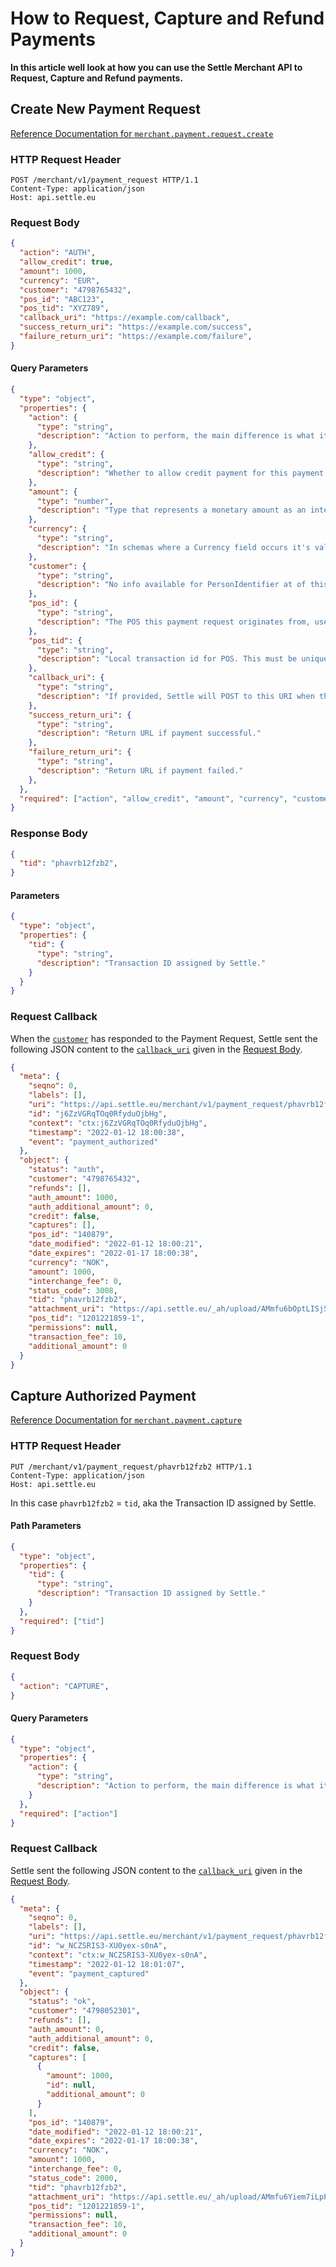 # How to Request, Capture and Refund Payments

**In this article well look at how you can use the Settle Merchant API to Request, Capture and Refund payments.**

## Create New Payment Request

[Reference Documentation for `merchant.payment.request.create`](./b3A6ODY4MjgyNA-merchant-payment-request-create)

### HTTP Request Header

```Http
POST /merchant/v1/payment_request HTTP/1.1
Content-Type: application/json
Host: api.settle.eu
```

### Request Body

```json
{
  "action": "AUTH",
  "allow_credit": true,
  "amount": 1000,
  "currency": "EUR",
  "customer": "4798765432",
  "pos_id": "ABC123",
  "pos_tid": "XYZ789",
  "callback_uri": "https://example.com/callback",
  "success_return_uri": "https://example.com/success",
  "failure_return_uri": "https://example.com/failure",
}
```
#### Query Parameters
```json json_schema
{
  "type": "object",
  "properties": {
    "action": {
      "type": "string",
      "description": "Action to perform, the main difference is what it looks like in App UI."
    },
    "allow_credit": {
      "type": "string",
      "description": "Whether to allow credit payment for this payment request. Credit incurs interchange."
    },
    "amount": {
      "type": "number",
      "description": "Type that represents a monetary amount as an integer. In schemas where one or more [Money](./c2NoOjUwMDYw-money) fields appears there will always be a [Currency](./c2NoOjQwNjM0Ng-currency) field present, that determines the currency of the Money fields."
    },
    "currency": {
      "type": "string",
      "description": "In schemas where a Currency field occurs it's value determines the currency used for the Money fields in the same schema. If the schema has a nested structure, the Currency field only affects the Money fields at the same nesting level. The currency field takes a string of 3 chars representing a currency code according to the [ISO 4217 standard](https://www.iso.org/iso-4217-currency-codes.html)"
    },
    "customer": {
      "type": "string",
      "description": "No info available for PersonIdentifier at of this moment. Please contact us for more information."
    },
    "pos_id": {
      "type": "string",
      "description": "The POS this payment request originates from, used for informing user about origin."
    },
    "pos_tid": {
      "type": "string",
      "description": "Local transaction id for POS. This must be unique for the POS."
    },
    "callback_uri": {
      "type": "string",
      "description": "If provided, Settle will POST to this URI when the status of the payment request changes, using the message mechanism described in the introduction. The data in the object part of the message is the same as what can be retrieved by calling `GET` on the **/payment_request/`:tid`/outcome** resource URI."
    },
    "success_return_uri": {
      "type": "string",
      "description": "Return URL if payment successful."
    },
    "failure_return_uri": {
      "type": "string",
      "description": "Return URL if payment failed."
    },
  },
  "required": ["action", "allow_credit", "amount", "currency", "customer", "pos_id", "pos_tid"]
}
```
### Response Body

```json
{
  "tid": "phavrb12fzb2",
}
```
#### Parameters
```json json_schema
{
  "type": "object",
  "properties": {
    "tid": {
      "type": "string",
      "description": "Transaction ID assigned by Settle."
    }
  }
}
```

### Request Callback

When the [`customer`](#request-body) has responded to the Payment Request, Settle sent the following JSON content to the [`callback_uri`](./ZG9jOjM0ODE0NTg3-callbacks) given in the [Request Body](#request-body).

```json
{
  "meta": {
    "seqno": 0,
    "labels": [],
    "uri": "https://api.settle.eu/merchant/v1/payment_request/phavrb12fzb2/outcome/",
    "id": "j6ZzVGRqTOq0RfyduOjbHg",
    "context": "ctx:j6ZzVGRqTOq0RfyduOjbHg",
    "timestamp": "2022-01-12 18:00:38",
    "event": "payment_authorized"
  },
  "object": {
    "status": "auth",
    "customer": "4798765432",
    "refunds": [],
    "auth_amount": 1000,
    "auth_additional_amount": 0,
    "credit": false,
    "captures": [],
    "pos_id": "140879",
    "date_modified": "2022-01-12 18:00:21",
    "date_expires": "2022-01-17 18:00:38",
    "currency": "NOK",
    "amount": 1000,
    "interchange_fee": 0,
    "status_code": 3008,
    "tid": "phavrb12fzb2",
    "attachment_uri": "https://api.settle.eu/_ah/upload/AMmfu6bOptLISj5Ab7nBImT4Zw0GPs7F75pRUA4VyUemzYFTy7-5X-LalCcjcFu4acdJS6n8SbZuhYRclsBUMgcLSFKfIeefwebq7EcLd6M5K7uC5d66QOKmmlIkDY3hnanD2Cv9lef2j22y_vnUR9lzfshoEaPSJ6XYHRtCm92CMp2yHZWs4P50E2MrLPWb-npq3x80Mw2SNdagypkEKCEXMqxvLR1LFza_c_HiMIOm0kG-MG_fbuiEadDcbXURsdWl55quIQZQPUdw_c5ZJsPm2x-Cl12vu3WHKk_MV9YO130p3TRTVqfEm2S-uJGROeYu0UnrWyDF4S89_jqAzIhUP2O6zExBXGarmdi4tw6POSwYuyCNvqM/ALBNUaYAAAAAYd8ZnvQ3-ENR1c74QvZ56iNdYqfrE1eq/",
    "pos_tid": "1201221859-1",
    "permissions": null,
    "transaction_fee": 10,
    "additional_amount": 0
  }
}
```


## Capture Authorized Payment

[Reference Documentation for `merchant.payment.capture`](./b3A6OTM1MjI5OA-merchant-payment-request-update)

### HTTP Request Header

```Http
PUT /merchant/v1/payment_request/phavrb12fzb2 HTTP/1.1
Content-Type: application/json
Host: api.settle.eu
```

In this case `phavrb12fzb2` = `tid`, aka the Transaction ID assigned by Settle.

#### Path Parameters
```json json_schema
{
  "type": "object",
  "properties": {
    "tid": {
      "type": "string",
      "description": "Transaction ID assigned by Settle."
    }
  },
  "required": ["tid"]
}
```

### Request Body

```json
{
  "action": "CAPTURE",
}
```
#### Query Parameters
```json json_schema
{
  "type": "object",
  "properties": {
    "action": {
      "type": "string",
      "description": "Action to perform, the main difference is what it looks like in App UI."
    }
  },
  "required": ["action"]
}
```

### Request Callback

Settle sent the following JSON content to the [`callback_uri`](./ZG9jOjM0ODE0NTg3-callbacks) given in the [Request Body](#request-body-1).

```json
{
  "meta": {
    "seqno": 0,
    "labels": [],
    "uri": "https://api.settle.eu/merchant/v1/payment_request/phavrb12fzb2/outcome/",
    "id": "w_NCZSRIS3-XU0yex-s0nA",
    "context": "ctx:w_NCZSRIS3-XU0yex-s0nA",
    "timestamp": "2022-01-12 18:01:07",
    "event": "payment_captured"
  },
  "object": {
    "status": "ok",
    "customer": "4798052301",
    "refunds": [],
    "auth_amount": 0,
    "auth_additional_amount": 0,
    "credit": false,
    "captures": [
      {
        "amount": 1000,
        "id": null,
        "additional_amount": 0
      }
    ],
    "pos_id": "140879",
    "date_modified": "2022-01-12 18:00:21",
    "date_expires": "2022-01-17 18:00:38",
    "currency": "NOK",
    "amount": 1000,
    "interchange_fee": 0,
    "status_code": 2000,
    "tid": "phavrb12fzb2",
    "attachment_uri": "https://api.settle.eu/_ah/upload/AMmfu6Yiem7iLpPutM74P3-0zjCHO3orHFtKtNWlDKBY2hpBbtjzHfzniS3mgwNVgHZWSYZBTnKRjxkrqeDuRnRzOdws6a-c9tru4jwJews6qyQ8IxfSzKcez9GlLjOxtIZ_76xwjhRQtSyR29W1D9PgwIP3YIdHBLjq6sbomh3ZTguk-FHxo25qrK2b-MgMm5b0BIWLVfdaKbusgBhu7gZjh4mOProXUsrZ59Xgrwaz6811vVh3jpAPb9_JgQKivGjfLij_9y68q83LUM6QEqtbIZ-8vBkYegnjWv3t-iaCIUe2opx-DRn9gsEwoMTyg-riJWuBUJl2RIRO-0jOhC-uNvjAXKXeql-VzBn8Sg3nfe_LoRz65Ho/ALBNUaYAAAAAYd8j7TZqybd8u3W8bVHpnS4_6vg8uIE1/",
    "pos_tid": "1201221859-1",
    "permissions": null,
    "transaction_fee": 10,
    "additional_amount": 0
  }
}
```